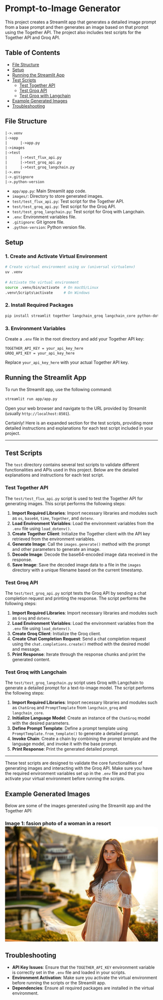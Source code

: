 
# Prompt-to-Image Generator

This project creates a Streamlit app that generates a detailed image prompt from a base prompt and then generates an image based on that prompt using the Together API. The project also includes test scripts for the Together API and Groq API.

## Table of Contents

- [File Structure](#file-structure)
- [Setup](#setup)
- [Running the Streamlit App](#running-the-streamlit-app)
- [Test Scripts](#test-scripts)
  - [Test Together API](#test-together-api)
  - [Test Groq API](#test-groq-api)
  - [Test Groq with Langchain](#test-groq-with-langchain)
- [Example Generated Images](#example-generated-images)
- [Troubleshooting](#troubleshooting)

## File Structure

```
|->.venv
|->app
|      |->app.py
|->images
|->test
|      |->test_flux_api.py
|      |->test_groq_api.py
|      |->test_groq_langchain.py
|->.env
|->.gitignore
|->.python-version
```

- `app/app.py`: Main Streamlit app code.
- `images/`: Directory to store generated images.
- `test/test_flux_api.py`: Test script for the Together API.
- `test/test_groq_api.py`: Test script for the Groq API.
- `test/test_groq_langchain.py`: Test script for Groq with Langchain.
- `.env`: Environment variables file.
- `.gitignore`: Git ignore file.
- `.python-version`: Python version file.

## Setup

### 1. Create and Activate Virtual Environment

```bash
# Create virtual environment using uv (universal virtualenv)
uv .venv

# Activate the virtual environment
source .venv/bin/activate  # On macOS/Linux
.venv\Scripts\activate     # On Windows
```

### 2. Install Required Packages

```bash
pip install streamlit together langchain_groq langchain_core python-dotenv
```

### 3. Environment Variables

Create a `.env` file in the root directory and add your Together API key:

```
TOGETHER_API_KEY = your_api_key_here
GROQ_API_KEY = your_api_key_here
```

Replace `your_api_key_here` with your actual Together API key.

## Running the Streamlit App

To run the Streamlit app, use the following command:

```bash
streamlit run app/app.py
```

Open your web browser and navigate to the URL provided by Streamlit (usually `http://localhost:8501`).

Certainly! Here is an expanded section for the test scripts, providing more detailed instructions and explanations for each test script included in your project.

---

## Test Scripts

The `test` directory contains several test scripts to validate different functionalities and APIs used in this project. Below are the detailed explanations and instructions for each test script.

### Test Together API

The `test/test_flux_api.py` script is used to test the Together API for generating images. This script performs the following steps:

1. **Import Required Libraries**: Import necessary libraries and modules such as `os`, `base64`, `time`, `Together`, and `dotenv`.
2. **Load Environment Variables**: Load the environment variables from the `.env` file using `load_dotenv()`.
3. **Create Together Client**: Initialize the Together client with the API key retrieved from the environment variables.
4. **Generate Image**: Call the `images.generate()` method with the prompt and other parameters to generate an image.
5. **Decode Image**: Decode the base64-encoded image data received in the response.
6. **Save Image**: Save the decoded image data to a file in the `images` directory with a unique filename based on the current timestamp.


### Test Groq API

The `test/test_groq_api.py` script tests the Groq API by sending a chat completion request and printing the response. The script performs the following steps:

1. **Import Required Libraries**: Import necessary libraries and modules such as `Groq` and `dotenv`.
2. **Load Environment Variables**: Load the environment variables from the `.env` file using `load_dotenv()`.
3. **Create Groq Client**: Initialize the Groq client.
4. **Create Chat Completion Request**: Send a chat completion request using the `chat.completions.create()` method with the desired model and message.
5. **Print Response**: Iterate through the response chunks and print the generated content.



### Test Groq with Langchain

The `test/test_groq_langchain.py` script uses Groq with Langchain to generate a detailed prompt for a text-to-image model. The script performs the following steps:

1. **Import Required Libraries**: Import necessary libraries and modules such as `ChatGroq` and `PromptTemplate` from `langchain_groq` and `langchain_core`.
2. **Initialize Language Model**: Create an instance of the `ChatGroq` model with the desired parameters.
3. **Define Prompt Template**: Define a prompt template using `PromptTemplate.from_template()` to generate a detailed prompt.
4. **Invoke Chain**: Create a chain by combining the prompt template and the language model, and invoke it with the base prompt.
5. **Print Response**: Print the generated detailed prompt.


---

These test scripts are designed to validate the core functionalities of generating images and interacting with the Groq API. Make sure you have the required environment variables set up in the `.env` file and that you activate your virtual environment before running the scripts.

## Example Generated Images
Below are some of the images generated using the Streamlit app and the Together API: 
### Image 1: fasion photo of a woman in a resort ![fasion photo](images/generated_image_1733525812.png)

## Troubleshooting

- **API Key Issues**: Ensure that the `TOGETHER_API_KEY` environment variable is correctly set in the `.env` file and loaded in your scripts.
- **Environment Activation**: Make sure you activate the virtual environment before running the scripts or the Streamlit app.
- **Dependencies**: Ensure all required packages are installed in the virtual environment.


